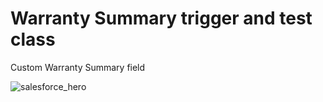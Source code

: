 # Warranty Summary trigger and test class
Custom Warranty Summary field

![salesforce_hero](https://user-images.githubusercontent.com/115986918/213776402-942a91d2-35f8-478e-9650-d7791b17218f.jpeg)
